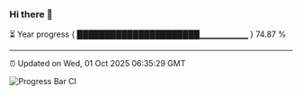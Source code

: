 ### Hi there 👋

⏳ Year progress { ██████████████████████▁▁▁▁▁▁▁▁ } 74.87 %

---

⏰ Updated on Wed, 01 Oct 2025 06:35:29 GMT

![Progress Bar CI](https://github.com/ZhaoGui/ZhaoGui/workflows/Progress%20Bar%20CI/badge.svg)

